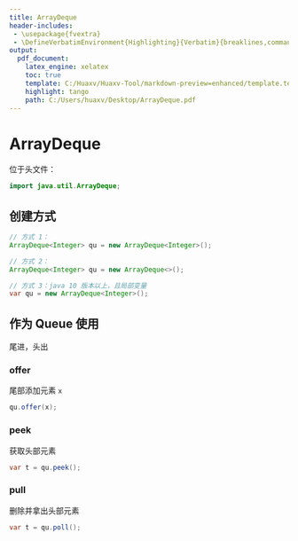 ```yaml
---
title: ArrayDeque
header-includes:
 - \usepackage{fvextra}
 - \DefineVerbatimEnvironment{Highlighting}{Verbatim}{breaklines,commandchars=\\\{\}}
output:
  pdf_document:
    latex_engine: xelatex
    toc: true
    template: C:/Huaxv/Huaxv-Tool/markdown-preview=enhanced/template.tex
    highlight: tango
    path: C:/Users/huaxv/Desktop/ArrayDeque.pdf
---
```


# ArrayDeque

位于头文件：

```java
import java.util.ArrayDeque;
```

## 创建方式

```java
// 方式 1：
ArrayDeque<Integer> qu = new ArrayDeque<Integer>();

// 方式 2：
ArrayDeque<Integer> qu = new ArrayDeque<>();

// 方式 3：java 10 版本以上，且局部变量
var qu = new ArrayDeque<Integer>();

```

## 作为 Queue 使用

尾进，头出

### offer

尾部添加元素 `x`

```java
qu.offer(x);
```

### peek

获取头部元素

```java
var t = qu.peek();
```

### pull

删除并拿出头部元素

```java
var t = qu.poll();
```

